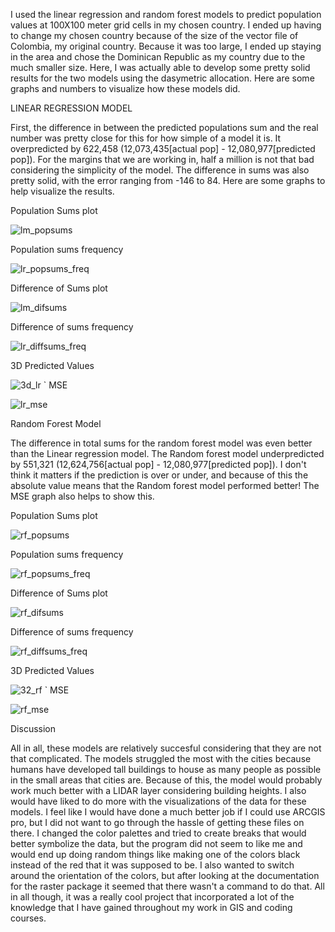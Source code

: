 I used the linear regression and random forest models to predict population values at 100X100 meter grid cells in my chosen country. I ended up having to change my chosen country because of the size of the vector file of Colombia, my original country. Because it was too large, I ended up staying in the area and chose the Dominican Republic as my country due to the much smaller size. Here, I was actually able to develop some pretty solid results for the two models using the dasymetric allocation. Here are some graphs and numbers to visualize how these models did. 

LINEAR REGRESSION MODEL

First, the difference in between the predicted populations sum and the real number was pretty close for this for how simple of a model it is. It overpredicted by 622,458 (12,073,435[actual pop] - 12,080,977[predicted pop]). For the margins that we are working in, half a million is not that bad considering the simplicity of the model. The difference in sums was also pretty solid, with the error ranging from -146 to 84. Here are some graphs to help visualize the results.


Population Sums plot
 
![lm_popsums](lm_popsums.png)

Population sums frequency

![lr_popsums_freq](lr_popsums_freq.png)

Difference of Sums plot

![lm_difsums](lm_difsums.png)

Difference of sums frequency

![lr_diffsums_freq](lr_diffsums_freq.png)

3D Predicted Values

![3d_lr](3d_lr.jpg)
`
MSE

![lr_mse](lr_mse.png)


Random Forest Model

The difference in total sums for the random forest model was even better than the Linear regression model. The Random forest model underpredicted by 551,321 (12,624,756[actual pop] - 12,080,977[predicted pop]). I don't think it matters if the prediction is over or under, and because of this the absolute value means that the Random forest model performed better! The MSE graph also helps to show this. 


Population Sums plot
 
![rf_popsums](rf_popsums.png)

Population sums frequency

![rf_popsums_freq](lr_popsums_freq.png)

Difference of Sums plot

![rf_difsums](rf_diffsums.png)

Difference of sums frequency

![rf_diffsums_freq](rf_diffsums_freq.png)

3D Predicted Values

![32_rf](32_rf.jpg)
`
MSE

![rf_mse](rf_mse.png)

Discussion

All in all, these models are relatively succesful considering that they are not that complicated. The models struggled the most with the cities because humans have developed tall buildings to house as many people as possible in the small areas that cities are. Because of this, the model would probably work much better with a LIDAR layer considering building heights. I also would have liked to do more with the visualizations of the data for these models. I feel like I would have done a much better job if I could use ARCGIS pro, but I did not want to go through the hassle of getting these files on there. I changed the color palettes and tried to create breaks that would better symbolize the data, but the program did not seem to like me and would end up doing random things like making one of the colors black instead of the red that it was supposed to be. I also wanted to switch around the orientation of the colors, but after looking at the documentation for the raster package it seemed that there wasn't a command to do that. All in all though, it was a really cool project that incorporated a lot of the knowledge that I have gained throughout my work in GIS and coding courses.
